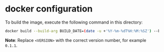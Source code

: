 # docker configuration

To build the image, execute the following command in this directory:

```bash
docker build --build-arg BUILD_DATE=(date -u +'%Y-%m-%dT%H:%M:%SZ') --build-arg VCS_REF=(git rev-parse HEAD) --build-arg BUILD_VERSION="<VERSION>" -t ignisda/developr-workspace:latest .
```

**Note**: Replace `<VERSION>` with the correct version number, for example `0.1.1`.
